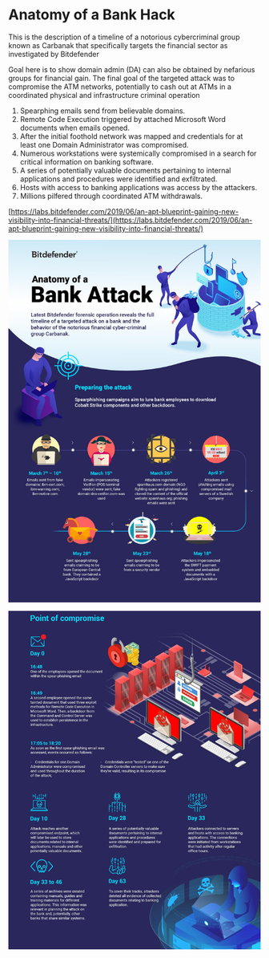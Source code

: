 # Anatomy of a Bank Hack

This is the description of a timeline of a notorious cybercriminal group known as Carbanak that specifically targets the financial sector as investigated by Bitdefender

Goal here is to show domain admin \(DA\) can also be obtained by nefarious groups for financial gain.  The final goal of the targeted attack was to compromise the ATM networks, potentially to cash out at ATMs in a coordinated physical and infrastructure criminal operation

1. Spearphing emails send from believable domains.
2. Remote Code Execution triggered by attached Microsoft Word documents when emails opened.  
3. After the initial foothold network was mapped and credentials for at least one Domain Administrator was compromised.
4. Numerous workstations were systemically compromised in a search for critical information on banking software.
5. A series of potentially valuable documents pertaining to internal applications and procedures were identified and exfiltrated.
6. Hosts with access to banking applications was access by the attackers.
7. Millions pilfered through coordinated ATM withdrawals. 

[https://labs.bitdefender.com/2019/06/an-apt-blueprint-gaining-new-visibility-into-financial-threats/](https://labs.bitdefender.com/2019/06/an-apt-blueprint-gaining-new-visibility-into-financial-threats/)



![Prepping](../../.gitbook/assets/prepping.png)

![Compromise](../../.gitbook/assets/compromise.png)

